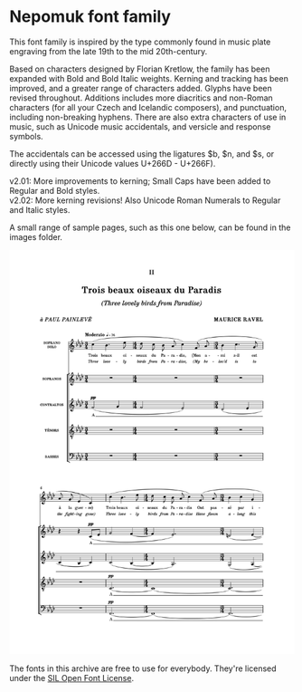 # Nepomuk font family

This font family is inspired by the type commonly found in music plate engraving from the late 19th to the mid 20th-century.

Based on characters designed by Florian Kretlow, the family has been expanded with Bold and Bold Italic weights. Kerning and tracking has been improved, and a greater range of characters added. Glyphs have been revised throughout. Additions includes more diacritics and non-Roman characters (for all your Czech and Icelandic composers), and punctuation, including non-breaking hyphens. There are also extra characters of use in music, such as Unicode music accidentals, and versicle and response symbols.

The accidentals can be accessed using the ligatures $b, $n, and $s, or directly using their Unicode values U+266D - U+266F).

v2.01: More improvements to kerning; Small Caps have been added to Regular and Bold styles.  
v2.02: More kerning revisions! Also Unicode Roman Numerals to Regular and Italic styles.

A small range of sample pages, such as this one below, can be found in the images folder.

![sample](images/Ravel_Three_birds.png)

The fonts in this archive are free to use for everybody. They're licensed under the [SIL Open Font License](http://scripts.sil.org/ofl).
